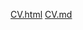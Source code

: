 [CV.html](https://shutnikpk.github.io/rsschool-cv/)
[CV.md](https://shutnikpk.github.io/rsschool-cv/cv)
